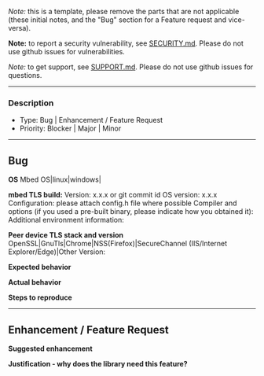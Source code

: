 _Note:_ this is a template, please remove the parts that are not
applicable (these initial notes, and the "Bug" section for a Feature request
and vice-versa).

**Note:** to report a security vulnerability, see
[SECURITY.md](../SECURITY.md). Please do not use github issues for
vulnerabilities.

_Note:_ to get support, see [SUPPORT.md](../SUPPORT.md). Please do not use
github issues for questions.

---------------------------------------------------------------
### Description
- Type: Bug | Enhancement / Feature Request
- Priority: Blocker | Major | Minor

---------------------------------------------------------------
## Bug

**OS**
Mbed OS|linux|windows|

**mbed TLS build:**
Version: x.x.x or git commit id
OS version: x.x.x
Configuration: please attach config.h file where possible
Compiler and options (if you used a pre-built binary, please indicate how you obtained it):
Additional environment information:

**Peer device TLS stack and version**
OpenSSL|GnuTls|Chrome|NSS(Firefox)|SecureChannel (IIS/Internet Explorer/Edge)|Other
Version:

**Expected behavior**

**Actual behavior**

**Steps to reproduce**

----------------------------------------------------------------
## Enhancement / Feature Request

**Suggested enhancement**

**Justification - why does the library need this feature?**

